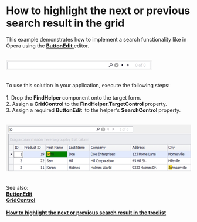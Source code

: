 # How to highlight the next or previous search result in the grid


<p>This example demonstrates how to implement a search functionality like in Opera using the <a href="https://documentation.devexpress.com/#WindowsForms/clsDevExpressXtraEditorsButtonEdittopic"><strong>ButtonEdit</strong> </a>editor.<br><br></p>
<img src="https://raw.githubusercontent.com/DevExpress-Examples/how-to-highlight-the-next-or-previous-search-result-in-the-grid-t367497/15.2.9+/media/4e45adad-0259-11e6-80bf-00155d62480c.png"><br><br>
<p>To use this solution in your application, execute the following steps:<br><br>1. Drop the <strong>FindHelper </strong>component onto the target form.<br>2. Assign a <strong>GridControl</strong> to the <strong>FindHelper.TargetControl </strong>property.<br>3. Assign a required <strong>ButtonEdit </strong> to the helper's <strong>SearchControl </strong>property.</p>
<br><img src="https://raw.githubusercontent.com/DevExpress-Examples/how-to-highlight-the-next-or-previous-search-result-in-the-grid-t367497/15.2.9+/media/8d4b5d42-0259-11e6-80bf-00155d62480c.png"><br><br><br>See also:<br><a href="https://documentation.devexpress.com/#WindowsForms/clsDevExpressXtraEditorsButtonEdittopic"><strong>ButtonEdit</strong> </a><br><strong><a href="https://documentation.devexpress.com/#WindowsForms/CustomDocument3461">GridControl</a><br></strong><br><strong><a href="https://www.devexpress.com/Support/Center/p/T368346">How to highlight the next or previous search result in the treelist</a></strong><br><br>

<br/>


